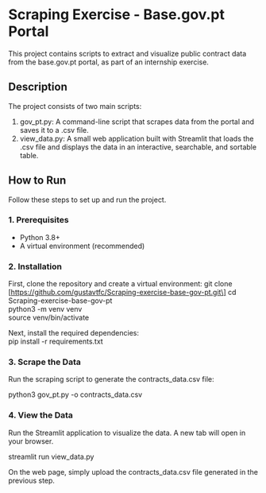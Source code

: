 # **Scraping Exercise \- Base.gov.pt Portal**

This project contains scripts to extract and visualize public contract data from the base.gov.pt portal, as part of an internship exercise.

## **Description**

The project consists of two main scripts:

1. gov\_pt.py: A command-line script that scrapes data from the portal and saves it to a .csv file.  
2. view\_data.py: A small web application built with Streamlit that loads the .csv file and displays the data in an interactive, searchable, and sortable table.

## **How to Run**

Follow these steps to set up and run the project.

### **1\. Prerequisites**

* Python 3.8+  
* A virtual environment (recommended)

### **2\. Installation**

First, clone the repository and create a virtual environment: git clone \[https://github.com/gustavtfc/Scraping-exercise-base-gov-pt.git\]
cd Scraping-exercise-base-gov-pt  
python3 \-m venv venv  
source venv/bin/activate

Next, install the required dependencies:  
pip install \-r requirements.txt

### **3\. Scrape the Data**

Run the scraping script to generate the contracts\_data.csv file:

python3 gov\_pt.py \-o contracts\_data.csv

### **4\. View the Data**

Run the Streamlit application to visualize the data. A new tab will open in your browser.

streamlit run view\_data.py

On the web page, simply upload the contracts\_data.csv file generated in the previous step.

